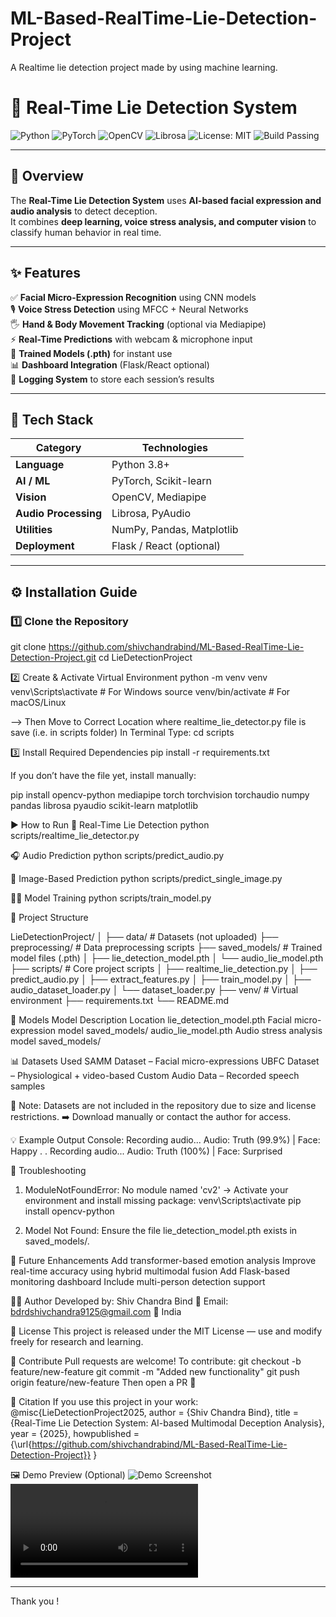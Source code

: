 # ML-Based-RealTime-Lie-Detection-Project
A Realtime lie detection project made by using machine learning.


# 🧠 Real-Time Lie Detection System

![Python](https://img.shields.io/badge/Python-3.8%2B-blue?logo=python)
![PyTorch](https://img.shields.io/badge/Framework-PyTorch-red?logo=pytorch)
![OpenCV](https://img.shields.io/badge/Computer%20Vision-OpenCV-green?logo=opencv)
![Librosa](https://img.shields.io/badge/Audio-Librosa-orange)
![License: MIT](https://img.shields.io/badge/License-MIT-yellow.svg)
![Build Passing](https://img.shields.io/badge/Build-Passing-brightgreen)

---

## 🧾 Overview

The **Real-Time Lie Detection System** uses **AI-based facial expression and audio analysis** to detect deception.  
It combines **deep learning, voice stress analysis, and computer vision** to classify human behavior in real time.

---

## ✨ Features

✅ **Facial Micro-Expression Recognition** using CNN models  
🎙️ **Voice Stress Detection** using MFCC + Neural Networks  
🖐️ **Hand & Body Movement Tracking** (optional via Mediapipe)  
⚡ **Real-Time Predictions** with webcam & microphone input  
🧠 **Trained Models (.pth)** for instant use  
📊 **Dashboard Integration** (Flask/React optional)  
💾 **Logging System** to store each session’s results

---

## 🧩 Tech Stack

| Category | Technologies |
|-----------|--------------|
| **Language** | Python 3.8+ |
| **AI / ML** | PyTorch, Scikit-learn |
| **Vision** | OpenCV, Mediapipe |
| **Audio Processing** | Librosa, PyAudio |
| **Utilities** | NumPy, Pandas, Matplotlib |
| **Deployment** | Flask / React (optional) |

---

## ⚙️ Installation Guide

### 1️⃣ Clone the Repository

git clone https://github.com/shivchandrabind/ML-Based-RealTime-Lie-Detection-Project.git
cd LieDetectionProject

2️⃣ Create & Activate Virtual Environment
python -m venv venv
venv\Scripts\activate          # For Windows
source venv/bin/activate       # For macOS/Linux

--> Then Move to Correct Location where realtime_lie_detector.py file is save (i.e. in scripts folder)
 In Terminal Type:
 cd scripts

3️⃣ Install Required Dependencies
pip install -r requirements.txt

If you don’t have the file yet, install manually:

pip install opencv-python mediapipe torch torchvision torchaudio numpy pandas librosa pyaudio scikit-learn matplotlib

▶️ How to Run
🎥 Real-Time Lie Detection
python scripts/realtime_lie_detector.py

🎧 Audio Prediction
python scripts/predict_audio.py

🧠 Image-Based Prediction
python scripts/predict_single_image.py

🏋️‍♂️ Model Training
python scripts/train_model.py


📁 Project Structure

LieDetectionProject/
│
├── data/                      # Datasets (not uploaded)
├── preprocessing/              # Data preprocessing scripts
├── saved_models/               # Trained model files (.pth)
│   ├── lie_detection_model.pth
│   └── audio_lie_model.pth
├── scripts/                    # Core project scripts
│   ├── realtime_lie_detection.py
│   ├── predict_audio.py
│   ├── extract_features.py
│   ├── train_model.py
│   ├── audio_dataset_loader.py
│   └── dataset_loader.py
├── venv/                       # Virtual environment
├── requirements.txt
└── README.md


🧠 Models
Model	Description	Location
lie_detection_model.pth	Facial micro-expression model	saved_models/
audio_lie_model.pth	Audio stress analysis model	saved_models/

📊 Datasets Used
SAMM Dataset – Facial micro-expressions
UBFC Dataset – Physiological + video-based
Custom Audio Data – Recorded speech samples

📂 Note: Datasets are not included in the repository due to size and license restrictions.
➡️ Download manually or contact the author for access.

💡 Example Output
Console:
Recording audio...
Audio: Truth (99.9%) | Face: Happy
.
.
Recording audio...
Audio: Truth (100%) | Face: Surprised

🧰 Troubleshooting
1. ModuleNotFoundError: No module named 'cv2'
→ Activate your environment and install missing package:
venv\Scripts\activate
pip install opencv-python

2. Model Not Found:
Ensure the file lie_detection_model.pth exists in saved_models/.

🌟 Future Enhancements
Add transformer-based emotion analysis
Improve real-time accuracy using hybrid multimodal fusion
Add Flask-based monitoring dashboard
Include multi-person detection support

👨‍💻 Author
Developed by: Shiv Chandra Bind
📧 Email: bdrdshivchandra9125@gmail.com
📍 India

🪪 License
This project is released under the MIT License — use and modify freely for research and learning.

💫 Contribute
Pull requests are welcome!
To contribute:
git checkout -b feature/new-feature
git commit -m "Added new functionality"
git push origin feature/new-feature
Then open a PR 🎉

📌 Citation
If you use this project in your work:
@misc{LieDetectionProject2025,
  author = {Shiv Chandra Bind},
  title = {Real-Time Lie Detection System: AI-based Multimodal Deception Analysis},
  year = {2025},
  howpublished = {\url{https://github.com/shivchandrabind/ML-Based-RealTime-Lie-Detection-Project}}
}

🖼️ Demo Preview (Optional)
![Demo Screenshot](preview.png)
![Live Detection](demo.mp4)

---
Thank you !
